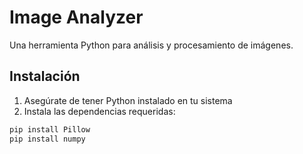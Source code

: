 # Image Analyzer

Una herramienta Python para análisis y procesamiento de imágenes.

## Instalación

1. Asegúrate de tener Python instalado en tu sistema
2. Instala las dependencias requeridas:

```bash
pip install Pillow
pip install numpy
